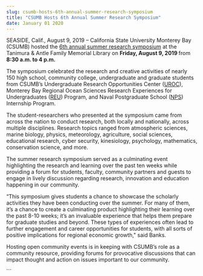 ```yaml
---
slug: csumb-hosts-6th-annual-summer-research-symposium
title: "CSUMB Hosts 6th Annual Summer Research Symposium"
date: January 01 2020
---
```


 
<p>
  SEASIDE, Calif., August 9, 2019 – California State University Monterey Bay
  (CSUMB) hosted the
  <a href="https://csumb.edu/uroc/summer-research-symposium"
    >6th annual summer research symposium</a
  >
  at the Tanimura &amp; Antle Family Memorial Library on
  <b>Friday, August 9, 2019 </b>from <b>8:30 a.m. to 4 p.m.</b>
</p>
<p>
  The symposium celebrated the research and creative activities of nearly 150
  high school, community college, undergraduate and graduate students from
  CSUMB’s Undergraduate Research Opportunities Center (<a
    href="https://csumb.edu/uroc?_redirected="
    >UROC</a
  >), Monterey Bay Regional Ocean Sciences Research Experiences for
  Undergraduates (<a href="https://csumb.edu/reu?_redirected=">REU</a>) Program,
  and Naval Postgraduate School (<a
    href="https://my.nps.edu/web/stem/internships"
    >NPS</a
  >) Internship Program.
</p>
<p>
  The student-researchers who presented at the symposium came from across the
  nation to conduct research, both locally and nationally, across multiple
  disciplines. Research topics ranged from atmospheric sciences, marine biology,
  physics, meteorology, agriculture, social sciences, educational research,
  cyber security, kinesiology, psychology, mathematics, conservation science,
  and more.
</p>
<p>
  The summer research symposium served as a culminating event highlighting the
  research and learning over the past ten weeks while providing a forum for
  students, faculty, community partners and guests to engage in lively
  discussion regarding research, innovation and education happening in our
  community.
</p>
<p>
  “This symposium gives students a chance to showcase the scholarly activities
  they have been conducting over the summer. For many of them, it’s a chance to
  create a culminating product highlighting their learning over the past 8-10
  weeks; it’s an invaluable experience that helps them prepare for graduate
  studies and beyond. These types of experiences often lead to further
  engagement and career opportunities for students, with all sorts of positive
  implications for regional economic growth," said Banks.
</p>
<p>
  Hosting open community events is in keeping with CSUMB’s role as a community
  resource, providing forums for provocative discussions that can impact thought
  and action on issues important to our community.
</p>
```
